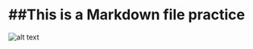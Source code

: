 ##This is a Markdown file practice
=========
![alt text](https://image.freepik.com/free-photo/cute-cat-picture_1122-449.jpg)